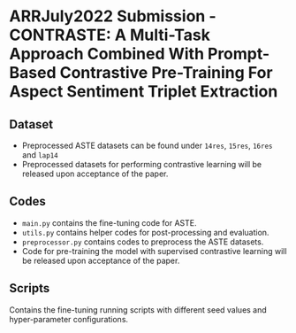 # ARRJuly2022 Submission - CONTRASTE: A Multi-Task Approach Combined With Prompt-Based Contrastive Pre-Training For Aspect Sentiment Triplet Extraction

## Dataset
- Preprocessed ASTE datasets can be found under `14res`, `15res`, `16res` and `lap14`
- Preprocessed datasets for performing contrastive learning will be released upon acceptance of the paper.


## Codes
- `main.py` contains the fine-tuning code for ASTE.
- `utils.py` contains helper codes for post-processing and evaluation.
- `preprocessor.py` contains codes to preprocess the ASTE datasets.
- Code for pre-training the model with supervised contrastive learning will be released upon acceptance of the paper.

## Scripts
Contains the fine-tuning running scripts with different seed values and hyper-parameter configurations.
